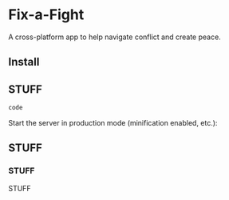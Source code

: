# Fix-a-Fight
A cross-platform app to help navigate conflict and create peace.

## Install


## STUFF

```bash
code
```

Start the server in production mode (minification enabled, etc.):


## STUFF

### STUFF

STUFF
